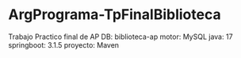# ArgPrograma-TpFinalBiblioteca
Trabajo Practico final de AP
DB: biblioteca-ap
motor: MySQL
java: 17
springboot: 3.1.5
proyecto: Maven
